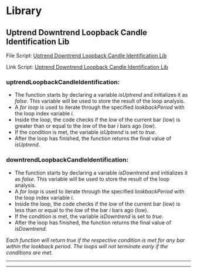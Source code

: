 # Library

## Uptrend Downtrend Loopback Candle Identification Lib

File Script: [Uptrend Downtrend Loopback Candle Identification Lib](uptrend_downtrend_loopback_candle_identification_lib.pine)

Link Script: [Uptrend Downtrend Loopback Candle Identification Lib](https://www.tradingview.com/v/7XVVW2CK/)

### uptrendLoopbackCandleIdentification:
- The function starts by declaring a variable *isUptrend* and initializes it as *false*. This variable will be used to store the result of the loop analysis.
- A *for loop* is used to iterate through the specified *lookbackPeriod* with the loop index variable *i*.
- Inside the loop, the code checks if the *low* of the current bar (low) is greater than or equal to the *low* of the bar *i* bars ago (low).
- If the condition is met, the variable *isUptrend* is set to *true*.
- After the loop has finished, the function returns the final value of *isUptrend*.

### downtrendLoopbackCandleIdentification:
- The function starts by declaring a variable *isDowntrend* and initializes it as *false*. This variable will be used to store the result of the loop analysis.
- A *for loop* is used to iterate through the specified *lookbackPeriod* with the loop index variable *i*.
- Inside the loop, the code checks if the *low* of the current bar (low) is less than or equal to the *low* of the bar *i* bars ago (low).
- If the condition is met, the variable *isDowntrend* is set to *true*.
- After the loop has finished, the function returns the final value of *isDowntrend*.

_Each function will return true if the respective condition is met for any bar within the lookback period. The loops will not terminate early if the conditions are met._
___
___

